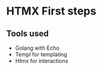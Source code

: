# HTMX First steps

## Tools used

- Golang with Echo
- Templ for templating
- Htmx for interactions
